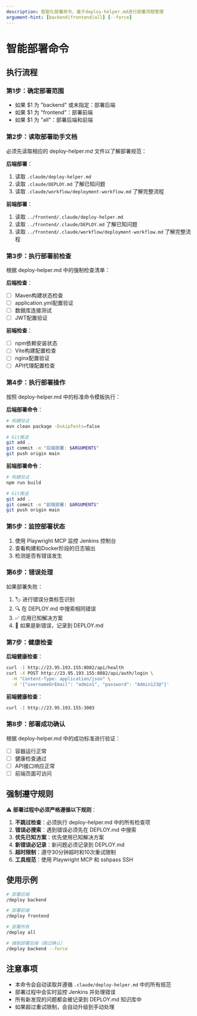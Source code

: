 ```yaml
---
description: 智能化部署命令，基于deploy-helper.md进行部署流程管理
argument-hint: [backend|frontend|all] [--force]
---
```


# 智能部署命令

## 执行流程

### 第1步：确定部署范围
- 如果 $1 为 "backend" 或未指定：部署后端
- 如果 $1 为 "frontend"：部署前端
- 如果 $1 为 "all"：部署后端和前端

### 第2步：读取部署助手文档
必须先读取相应的 deploy-helper.md 文件以了解部署规范：

**后端部署**：
1. 读取 `.claude/deploy-helper.md`
2. 读取 `.claude/DEPLOY.md` 了解已知问题
3. 读取 `.claude/workflow/deployment-workflow.md` 了解完整流程

**前端部署**：
1. 读取 `../frontend/.claude/deploy-helper.md`
2. 读取 `../frontend/.claude/DEPLOY.md` 了解已知问题
3. 读取 `../frontend/.claude/workflow/deployment-workflow.md` 了解完整流程

### 第3步：执行部署前检查
根据 deploy-helper.md 中的强制检查清单：

**后端检查**：
- [ ] Maven构建状态检查
- [ ] application.yml配置验证
- [ ] 数据库连接测试
- [ ] JWT配置验证

**前端检查**：
- [ ] npm依赖安装状态
- [ ] Vite构建配置检查
- [ ] nginx配置验证
- [ ] API代理配置检查

### 第4步：执行部署操作
按照 deploy-helper.md 中的标准命令模板执行：

**后端部署命令**：
```bash
# 构建验证
mvn clean package -DskipTests=false

# Git推送
git add .
git commit -m "后端部署: $ARGUMENTS"
git push origin main
```

**前端部署命令**：
```bash
# 构建验证
npm run build

# Git推送
git add .
git commit -m "前端部署: $ARGUMENTS"
git push origin main
```

### 第5步：监控部署状态
1. 使用 Playwright MCP 监控 Jenkins 控制台
2. 查看构建和Docker阶段的日志输出
3. 检测是否有错误发生

### 第6步：错误处理
如果部署失败：
1. 🏷️ 进行错误分类标签识别
2. 🔍 在 DEPLOY.md 中搜索相同错误
3. ✅ 应用已知解决方案
4. 📝 如果是新错误，记录到 DEPLOY.md

### 第7步：健康检查
**后端健康检查**：
```bash
curl -I http://23.95.193.155:8082/api/health
curl -X POST http://23.95.193.155:8082/api/auth/login \
  -H "Content-Type: application/json" \
  -d '{"usernameOrEmail": "admin1", "password": "Admin123@"}'
```

**前端健康检查**：
```bash
curl -I http://23.95.193.155:3003
```

### 第8步：部署成功确认
根据 deploy-helper.md 中的成功标准进行验证：
- [ ] 容器运行正常
- [ ] 健康检查通过
- [ ] API接口响应正常
- [ ] 前端页面可访问

## 强制遵守规则

⚠️ **部署过程中必须严格遵循以下规则**：

1. **不跳过检查**：必须执行 deploy-helper.md 中的所有检查项
2. **错误必搜索**：遇到错误必须先在 DEPLOY.md 中搜索
3. **优先已知方案**：优先使用已知解决方案
4. **新错误必记录**：新问题必须记录到 DEPLOY.md
5. **超时限制**：遵守30分钟超时和10次重试限制
6. **工具规范**：使用 Playwright MCP 和 sshpass SSH

## 使用示例

```bash
# 部署后端
/deploy backend

# 部署前端
/deploy frontend

# 部署所有
/deploy all

# 强制部署后端（跳过确认）
/deploy backend --force
```

## 注意事项

- 本命令会自动读取并遵循 `.claude/deploy-helper.md` 中的所有规范
- 部署过程中会实时监控 Jenkins 并处理错误
- 所有新发现的问题都会被记录到 DEPLOY.md 知识库中
- 如果超过重试限制，会自动升级到手动处理
